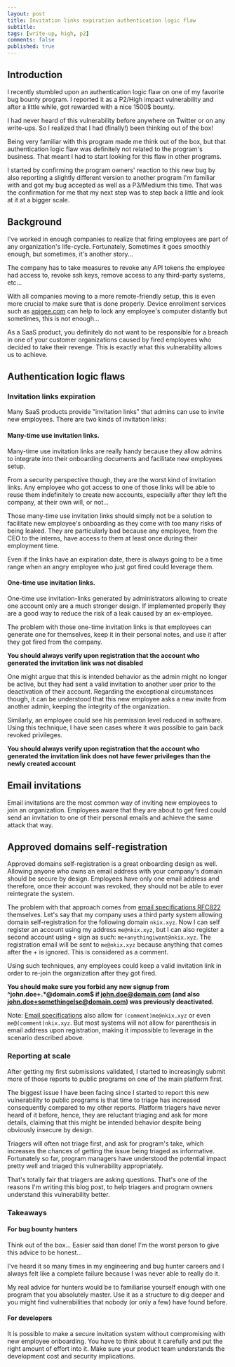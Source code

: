 ```yaml
---
layout: post
title: Invitation links expiration authentication logic flaw
subtitle: 
tags: [write-up, high, p2]
comments: false
published: true
---
```


## Introduction

I recently stumbled upon an authentication logic flaw on one of my favorite bug bounty program. I reported it as a P2/High impact vulnerability and after a little while, got rewarded with a nice 1500$ bounty. 

I had never heard of this vulnerability before anywhere on Twitter or on any write-ups. So I realized that I had (finally!) been thinking out of the box!

Being very familiar with this program made me think out of the box, but that authentication logic flaw was definitely not related to the program's business. That meant I had to start looking for this flaw in other programs.

I started by confirming the program owners' reaction to this new bug by also reporting a slightly different version to another program I'm familiar with and got my bug accepted as well as a P3/Medium this time. That was the confirmation for me that my next step was to step back a little and look at it at a bigger scale.

## Background

I've worked in enough companies to realize that firing employees are part of any organization's life-cycle. Fortunately, Sometimes it goes smoothly enough, but sometimes, it's another story...

The company has to take measures to revoke any API tokens the employee had access to, revoke ssh keys, remove access to any third-party systems, etc...

With all companies moving to a more remote-friendly setup, this is even more crucial to make sure that is done properly. Device enrollment services such as [apigee.com](https://apigee.com) can help to lock any employee's computer distantly but sometimes, this is not enough...

As a SaaS product, you definitely do not want to be responsible for a breach in one of your customer organizations caused by fired employees who decided to take their revenge. This is exactly what this vulnerability allows us to achieve.

## Authentication logic flaws

### Invitation links expiration 

Many SaaS products provide "invitation links" that admins can use to invite new employees. There are two kinds of invitation links:

#### Many-time use invitation links.

Many-time use invitation links are really handy because they allow admins to integrate into their onboarding documents and facilitate new employees setup.

From a security perspective though, they are the worst kind of invitation links. Any employee who got access to one of those links will be able to reuse them indefinitely to create new accounts, especially after they left the company, at their own will, or not... 

Those many-time use invitation links should simply not be a solution to facilitate new employee's onboarding as they come with too many risks of being leaked. They are particularly bad because any employee, from the CEO to the interns, have access to them at least once during their employment time.

Even if the links have an expiration date, there is always going to be a time range when an angry employee who just got fired could leverage them.


#### One-time use invitation links.

One-time use invitation-links generated by administrators allowing to create one account only are a much stronger design. If implemented properly they are a good way to reduce the risk of a leak caused by an ex-employee.

The problem with those one-time invitation links is that employees can generate one for themselves, keep it in their personal notes, and use it after they got fired from the company.

**You should always verify upon registration that the account who generated the invitation link was not disabled**

One might argue that this is intended behavior as the admin might no longer be active, but they had sent a valid invitation to another user prior to the deactivation of their account. Regarding the exceptional circumstances though, it can be understood that this new employee asks a new invite from another admin, keeping the integrity of the organization.

Similarly, an employee could see his permission level reduced in software. Using this technique, I have seen cases where it was possible to gain back revoked privileges.

**You should always verify upon registration that the account who generated the invitation link does not have fewer privileges than the newly created account**


## Email invitations

Email invitations are the most common way of inviting new employees to join an organization.  Employees aware that they are about to get fired could send an invitation to one of their personal emails and achieve the same attack that way. 


## Approved domains self-registration

Approved domains self-registration is a great onboarding design as well. Allowing anyone who owns an email address with your company's domain should be secure by design. Employees have only one email address and therefore, once their account was revoked, they should not be able to ever reintegrate the system.

The problem with that approach comes from [email specifications RFC822](https://tools.ietf.org/html/rfc822) themselves.
Let's say that my company uses a third party system allowing domain self-registration for the following domain `nkix.xyz`. Now I can self register an account using my address `me@nkix.xyz`, but I can also register a second account using `+` sign as such: `me+anythingiwant@nkix.xyz`. The registration email will be sent to `me@nkix.xyz` because anything that comes after the + is ignored. This is considered as a comment.

Using such techniques, any employees could keep a valid invitation link in order to re-join the organization after they got fired.

**You should make sure you forbid any new signup from ^john.doe+.*@domain\.com$ if john.doe@domain.com (and also john.doe+somethingelse@domain.com) was previously deactivated.**

Note: [Email specifications](https://tools.ietf.org/html/rfc822) also allow for `(comment)me@nkix.xyz` or even `me@(comment)nkix.xyz`. But most systems will not allow for parenthesis in email address upon registration, making it impossible to leverage in the scenario described above. 

### Reporting at scale

After getting my first submissions validated, I started to increasingly submit more of those reports to public programs on one of the main platform first.

The biggest issue I have been facing since I started to report this new vulnerability to public programs is that time to triage has increased consequently compared to my other reports. Platform triagers have never heard of it before, hence, they are reluctant triaging and ask for more details, claiming that this might be intended behavior despite being obviously insecure by design. 

Triagers will often not triage first, and ask for program's take, which increases the chances of getting the issue being triaged as informative. Fortunately so far, program managers have understood the potential impact pretty well and triaged this vulnerability appropriately.

That's totally fair that triagers are asking questions. That's one of the reasons I'm writing this blog post, to help triagers and program owners understand this vulnerability better.

### Takeaways

#### For bug bounty hunters

Think out of the box...
Easier said than done! I'm the worst person to give this advice to be honest... 

I've heard it so many times in my engineering and bug hunter careers and I always felt like a complete failure because I was never able to really do it. 

My real advice for hunters would be to familiarise yourself enough with one program that you absolutely master. Use it as a structure to dig deeper and you might find vulnerabilities that nobody (or only a few) have found before.

#### For developers

It is possible to make a secure invitation system without compromising with new employee onboarding. You have to think about it carefully and put the right amount of effort into it. Make sure your product team understands the development cost and security implications.

